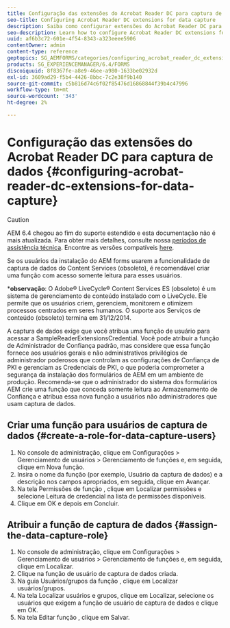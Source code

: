 ```yaml
---
title: Configuração das extensões do Acrobat Reader DC para captura de dados
seo-title: Configuring Acrobat Reader DC extensions for data capture
description: Saiba como configurar extensões do Acrobat Reader DC para captura de dados.
seo-description: Learn how to configure Acrobat Reader DC extensions for data capture.
uuid: af6b3c72-601e-4f54-8343-a323eeee5906
contentOwner: admin
content-type: reference
geptopics: SG_AEMFORMS/categories/configuring_acrobat_reader_dc_extensions
products: SG_EXPERIENCEMANAGER/6.4/FORMS
discoiquuid: 8f8367fe-a8e9-46ee-a980-1633be02932d
exl-id: 3609ad29-f5b4-4426-8bbc-7c2e38f9b140
source-git-commit: c5b816d74c6f02f85476d16868844f39b4c47996
workflow-type: tm+mt
source-wordcount: '343'
ht-degree: 2%

---
```


# Configuração das extensões do Acrobat Reader DC para captura de dados {#configuring-acrobat-reader-dc-extensions-for-data-capture}

>[!CAUTION]
>
>AEM 6.4 chegou ao fim do suporte estendido e esta documentação não é mais atualizada. Para obter mais detalhes, consulte nossa [períodos de assistência técnica](https://helpx.adobe.com/br/support/programs/eol-matrix.html). Encontre as versões compatíveis [here](https://experienceleague.adobe.com/docs/).

Se os usuários da instalação do AEM forms usarem a funcionalidade de captura de dados do Content Services (obsoleto), é recomendável criar uma função com acesso somente leitura para esses usuários.

***observação**: O Adobe® LiveCycle® Content Services ES (obsoleto) é um sistema de gerenciamento de conteúdo instalado com o LiveCycle. Ele permite que os usuários criem, gerenciem, monitorem e otimizem processos centrados em seres humanos. O suporte aos Serviços de conteúdo (obsoleto) termina em 31/12/2014.

A captura de dados exige que você atribua uma função de usuário para acessar a SampleReaderExtensionsCredential. Você pode atribuir a função de Administrador de Confiança padrão, mas considere que essa função fornece aos usuários gerais e não administrativos privilégios de administrador poderosos que controlam as configurações de Confiança de PKI e gerenciam as Credenciais de PKI, o que poderia comprometer a segurança da instalação dos formulários de AEM em um ambiente de produção. Recomenda-se que o administrador do sistema dos formulários AEM crie uma função que conceda somente leitura ao Armazenamento de Confiança e atribua essa nova função a usuários não administradores que usam captura de dados.

## Criar uma função para usuários de captura de dados {#create-a-role-for-data-capture-users}

1. No console de administração, clique em Configurações > Gerenciamento de usuários > Gerenciamento de funções e, em seguida, clique em Nova função.
1. Insira o nome da função (por exemplo, Usuário da captura de dados) e a descrição nos campos apropriados, em seguida, clique em Avançar.
1. Na tela Permissões de função , clique em Localizar permissões e selecione Leitura de credencial na lista de permissões disponíveis.
1. Clique em OK e depois em Concluir.

## Atribuir a função de captura de dados {#assign-the-data-capture-role}

1. No console de administração, clique em Configurações > Gerenciamento de usuários > Gerenciamento de funções e, em seguida, clique em Localizar.
1. Clique na função de usuário de captura de dados criada.
1. Na guia Usuários/grupos da função , clique em Localizar usuários/grupos.
1. Na tela Localizar usuários e grupos, clique em Localizar, selecione os usuários que exigem a função de usuário de captura de dados e clique em OK.
1. Na tela Editar função , clique em Salvar.
